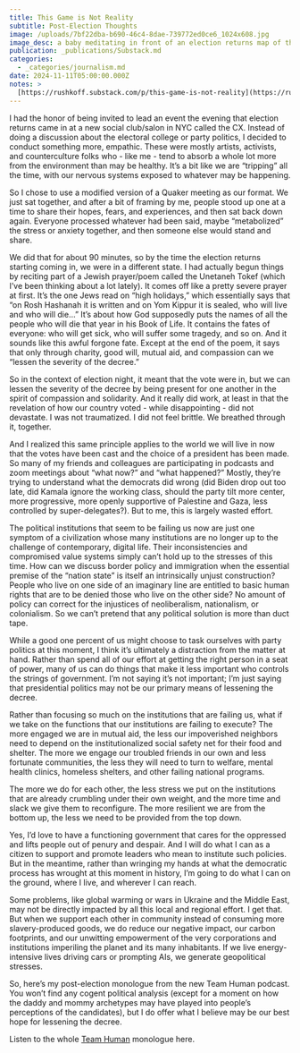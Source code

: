```yaml
---
title: This Game is Not Reality
subtitle: Post-Election Thoughts
image: /uploads/7bf22dba-b690-46c4-8dae-739772ed0ce6_1024x608.jpg
image_desc: a baby meditating in front of an election returns map of the united states
publication: _publications/Substack.md
categories:
  - _categories/journalism.md
date: 2024-11-11T05:00:00.000Z
notes: >
  [https://rushkoff.substack.com/p/this-game-is-not-reality](https://rushkoff.substack.com/p/this-game-is-not-reality)
---
```


I had the honor of being invited to lead an event the evening that election returns came in at a new social club/salon in NYC called the CX. Instead of doing a discussion about the electoral college or party politics, I decided to conduct something more, empathic. These were mostly artists, activists, and counterculture folks who - like me - tend to absorb a whole lot more from the environment than may be healthy. It’s a bit like we are “tripping” all the time, with our nervous systems exposed to whatever may be happening.

So I chose to use a modified version of a Quaker meeting as our format. We just sat together, and after a bit of framing by me, people stood up one at a time to share their hopes, fears, and experiences, and then sat back down again. Everyone processed whatever had been said, maybe “metabolized” the stress or anxiety together, and then someone else would stand and share.

We did that for about 90 minutes, so by the time the election returns starting coming in, we were in a different state. I had actually begun things by reciting part of a Jewish prayer/poem called the Unetaneh Tokef (which I’ve been thinking about a lot lately). It comes off like a pretty severe prayer at first. It’s the one Jews read on “high holidays,” which essentially says that “on Rosh Hashanah it is written and on Yom Kippur it is sealed, who will live and who will die…” It’s about how God supposedly puts the names of all the people who will die that year in his Book of Life. It contains the fates of everyone: who will get sick, who will suffer some tragedy, and so on. And it sounds like this awful forgone fate. Except at the end of the poem, it says that only through charity, good will, mutual aid, and compassion can we “lessen the severity of the decree.”

So in the context of election night, it meant that the vote were in, but we can lessen the severity of the decree by being present for one another in the spirit of compassion and solidarity. And it really did work, at least in that the revelation of how our country voted - while disappointing - did not devastate. I was not traumatized. I did not feel brittle. We breathed through it, together.

And I realized this same principle applies to the world we will live in now that the votes have been cast and the choice of a president has been made. So many of my friends and colleagues are participating in podcasts and zoom meetings about “what now?” and “what happened?” Mostly, they’re trying to understand what the democrats did wrong (did Biden drop out too late, did Kamala ignore the working class, should the party tilt more center, more progressive, more openly supportive of Palestine and Gaza, less controlled by super-delegates?). But to me, this is largely wasted effort.

The political institutions that seem to be failing us now are just one symptom of a civilization whose many institutions are no longer up to the challenge of contemporary, digital life. Their inconsistencies and compromised value systems simply can’t hold up to the stresses of this time. How can we discuss border policy and immigration when the essential premise of the “nation state” is itself an intrinsically unjust construction? People who live on one side of an imaginary line are entitled to basic human rights that are to be denied those who live on the other side? No amount of policy can correct for the injustices of neoliberalism, nationalism, or colonialism. So we can’t pretend that any political solution is more than duct tape.

While a good one percent of us might choose to task ourselves with party politics at this moment, I think it’s ultimately a distraction from the matter at hand. Rather than spend all of our effort at getting the right person in a seat of power, many of us can do things that make it less important who controls the strings of government. I’m not saying it’s not important; I’m just saying that presidential politics may not be our primary means of lessening the decree.

Rather than focusing so much on the institutions that are failing us, what if we take on the functions that our institutions are failing to execute? The more engaged we are in mutual aid, the less our impoverished neighbors need to depend on the institutionalized social safety net for their food and shelter. The more we engage our troubled friends in our own and less fortunate communities, the less they will need to turn to welfare, mental health clinics, homeless shelters, and other failing national programs.

The more we do for each other, the less stress we put on the institutions that are already crumbling under their own weight, and the more time and slack we give them to reconfigure. The more resilient we are from the bottom up, the less we need to be provided from the top down.

Yes, I’d love to have a functioning government that cares for the oppressed and lifts people out of penury and despair. And I will do what I can as a citizen to support and promote leaders who mean to institute such policies. But in the meantime, rather than wringing my hands at what the democratic process has wrought at this moment in history, I’m going to do what I can on the ground, where I live, and wherever I can reach.

Some problems, like global warming or wars in Ukraine and the Middle East, may not be directly impacted by all this local and regional effort. I get that. But when we support each other in community instead of consuming more slavery-produced goods, we do reduce our negative impact, our carbon footprints, and our unwitting empowerment of the very corporations and institutions imperiling the planet and its many inhabitants. If we live energy-intensive lives driving cars or prompting AIs, we generate geopolitical stresses.

So, here’s my post-election monologue from the new Team Human podcast. You won’t find any cogent political analysis (except for a moment on how the daddy and mommy archetypes may have played into people’s perceptions of the candidates), but I do offer what I believe may be our best hope for lessening the decree.

Listen to the whole [Team Human](https://www.teamhuman.fm/episodes/303-rushkoff-post-election-monologue-this-game-is-not-reality) monologue here.
